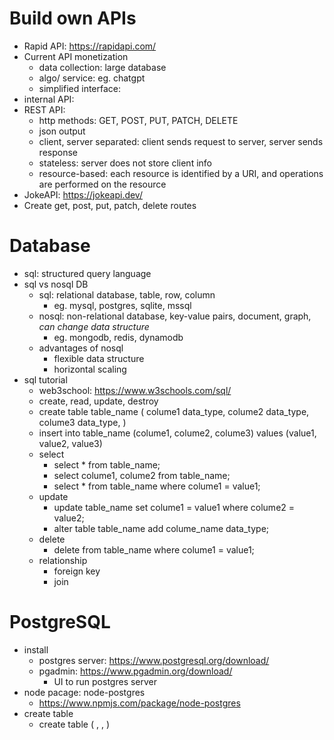 # Build own APIs
- Rapid API: https://rapidapi.com/
- Current API monetization
    - data collection: large database
    - algo/ service: eg. chatgpt
    - simplified interface: 
- internal API: 
- REST API: 
    - http methods: GET, POST, PUT, PATCH, DELETE
    - json output
    - client, server separated: client sends request to server, server sends response
    - stateless: server does not store client info
    - resource-based: each resource is identified by a URI, and operations are performed on the resource
- JokeAPI: https://jokeapi.dev/
- Create get, post, put, patch, delete routes

# Database
- sql: structured query language
- sql vs nosql DB
    - sql: relational database, table, row, column
        - eg. mysql, postgres, sqlite, mssql
    - nosql: non-relational database, key-value pairs, document, graph, *can change data structure*
        - eg. mongodb, redis, dynamodb
    - advantages of nosql
        - flexible data structure
        - horizontal scaling
- sql tutorial
    - web3school: https://www.w3schools.com/sql/
    - create, read, update, destroy
    - create table table_name (
        colume1 data_type,
        colume2 data_type,
        colume3 data_type,
    )
    - insert into table_name (colume1, colume2, colume3) values (value1, value2, value3)
    - select
        - select * from table_name;
        - select colume1, colume2 from table_name;
        - select * from table_name where colume1 = value1;
    - update
        - update table_name set colume1 = value1 where colume2 = value2;
        - alter table table_name add colume_name data_type;
    - delete
        - delete from table_name where colume1 = value1;
    - relationship
        - foreign key
        - join
# PostgreSQL
- install
    - postgres server: https://www.postgresql.org/download/
    - pgadmin: https://www.pgadmin.org/download/
        - UI to run postgres server
- node pacage: node-postgres
    - https://www.npmjs.com/package/node-postgres
- create table
    - create table <name of tables> (
        <name of column> <datatype>,
        <name of column> <datatype>,
    )